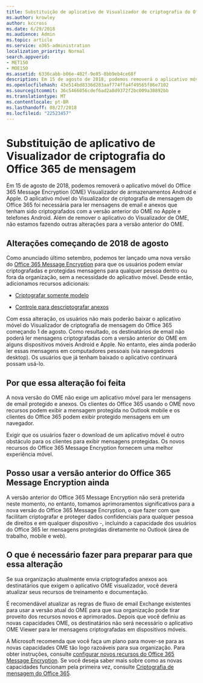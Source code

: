 ```yaml
---
title: Substituição de aplicativo de Visualizador de criptografia do Office 365 de mensagem
ms.author: krowley
author: kccross
ms.date: 6/29/2018
ms.audience: Admin
ms.topic: article
ms.service: o365-administration
localization_priority: Normal
search.appverid:
- MET150
- MOE150
ms.assetid: 6336cabb-b06e-402f-9e85-8bb9eb4ce68f
description: Em 15 de agosto de 2018, podemos removerá o aplicativo móvel do Office 365 Message Encryption (OME) Visualizador de armazenamentos Android e Apple. O aplicativo móvel do Visualizador de criptografia de mensagem do Office 365 foi necessária para ler mensagens de email e anexos que tenham sido criptografados com a versão anterior do OME no Apple e telefones Android. Além de remover o aplicativo do Visualizador de OME, não estamos fazendo outras alterações para a versão anterior do OME.
ms.openlocfilehash: 43e514bd8336d283aaf774ffa4f49565f86e7102
ms.sourcegitcommit: 36c5466056cdef6ad2a8d9372f2bc009a30892bb
ms.translationtype: MT
ms.contentlocale: pt-BR
ms.lasthandoff: 08/27/2018
ms.locfileid: "22523457"
---
```

# <a name="deprecating-office-365-message-encryption-viewer-app"></a>Substituição de aplicativo de Visualizador de criptografia do Office 365 de mensagem

Em 15 de agosto de 2018, podemos removerá o aplicativo móvel do Office 365 Message Encryption (OME) Visualizador de armazenamentos Android e Apple. O aplicativo móvel do Visualizador de criptografia de mensagem do Office 365 foi necessária para ler mensagens de email e anexos que tenham sido criptografados com a versão anterior do OME no Apple e telefones Android. Além de remover o aplicativo do Visualizador de OME, não estamos fazendo outras alterações para a versão anterior do OME.
  
## <a name="changes-beginning-august-2018"></a>Alterações começando de 2018 de agosto

Como anunciado último setembro, podemos ter lançado uma nova versão do [Office 365 Message Encryption](https://aka.ms/ome2017) para que os usuários podem enviar criptografadas e protegidas mensagens para qualquer pessoa dentro ou fora da organização, sem a necessidade do aplicativo móvel. Desde então, adicionamos recursos adicionais: 
  
- [Criptografar somente modelo](https://aka.ms/encryptonly)
    
- [Controle para descriptografar anexos](https://techcommunity.microsoft.com/t5/Security-Privacy-and-Compliance/Admin-control-for-attachments-now-available-in-Office-365/ba-p/204007)
    
Com essa alteração, os usuários não mais poderão baixar o aplicativo móvel do Visualizador de criptografia de mensagem do Office 365 começando 1 de agosto. Como resultado, os destinatários de email não poderá ler mensagens criptografadas com a versão anterior do OME em alguns dispositivos móveis Android e Apple. No entanto, eles ainda poderão ler essas mensagens em computadores pessoais (via navegadores desktop). Os usuários que já tenham baixado o aplicativo continuará possam usá-lo.
  
## <a name="why-this-change-was-made"></a>Por que essa alteração foi feita

A nova versão do OME não exige um aplicativo móvel para ler mensagens de email protegido e anexos. Os clientes do Office 365 usando o OME novo recursos podem exibir a mensagem protegida no Outlook mobile e os clientes do Office 365 podem exibir protegido mensagens em um navegador.
  
Exigir que os usuários fazer o download de um aplicativo móvel é outro obstáculo para os clientes para exibir mensagens protegidas. Os novos recursos do Office 365 Message Encryption fornecem uma melhor experiência móvel.
  
## <a name="can-i-still-use-the-previous-version-of-office-365-message-encryption"></a>Posso usar a versão anterior do Office 365 Message Encryption ainda

A versão anterior do Office 365 Message Encryption não será preterida neste momento, no entanto, tomamos aprimoramentos significativos para a nova versão do Office 365 Message Encryption, o que fazer com que facilitam criptografar e proteger dados confidenciais para qualquer pessoa de direitos e em qualquer dispositivo -, incluindo a capacidade dos usuários do Office 365 ler mensagens protegidas diretamente no Outlook (área de trabalho, mobile e web). 
  
## <a name="what-do-i-need-to-do-to-prepare-for-this-change"></a>O que é necessário fazer para preparar para que essa alteração

Se sua organização atualmente envia criptografados anexos aos destinatários que exigem o aplicativo OME visualizador, você deverá atualizar seus recursos de treinamento e documentação.
  
É recomendável atualizar as regras de fluxo de email Exchange existentes para usar a versão atual do OME para que sua organização pode tirar proveito dos recursos novos e aprimorados. Depois que você definiu as novas capacidades OME, os destinatários não será necessário o aplicativo OME Viewer para ler mensagens criptografadas em dispositivos móveis.
  
A Microsoft recomenda que você faça um plano para mover-se para as novas capacidades OME tão logo razoáveis para sua organização. Para obter instruções, consulte [configurar novos recursos do Office 365 Message Encryption](set-up-new-message-encryption-capabilities.md). Se você deseja saber mais sobre como as novas capacidades funcionam pela primeira vez, consulte [Criptografia de mensagem do Office 365](ome.md).
  


